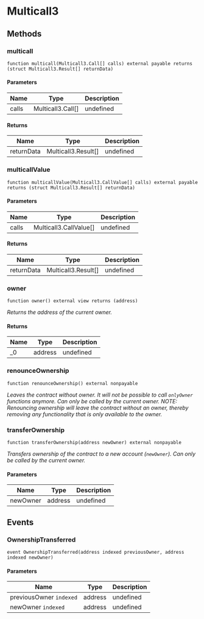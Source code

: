 # Multicall3









## Methods

### multicall

```solidity
function multicall(Multicall3.Call[] calls) external payable returns (struct Multicall3.Result[] returnData)
```





#### Parameters

| Name | Type | Description |
|---|---|---|
| calls | Multicall3.Call[] | undefined |

#### Returns

| Name | Type | Description |
|---|---|---|
| returnData | Multicall3.Result[] | undefined |

### multicallValue

```solidity
function multicallValue(Multicall3.CallValue[] calls) external payable returns (struct Multicall3.Result[] returnData)
```





#### Parameters

| Name | Type | Description |
|---|---|---|
| calls | Multicall3.CallValue[] | undefined |

#### Returns

| Name | Type | Description |
|---|---|---|
| returnData | Multicall3.Result[] | undefined |

### owner

```solidity
function owner() external view returns (address)
```



*Returns the address of the current owner.*


#### Returns

| Name | Type | Description |
|---|---|---|
| _0 | address | undefined |

### renounceOwnership

```solidity
function renounceOwnership() external nonpayable
```



*Leaves the contract without owner. It will not be possible to call `onlyOwner` functions anymore. Can only be called by the current owner. NOTE: Renouncing ownership will leave the contract without an owner, thereby removing any functionality that is only available to the owner.*


### transferOwnership

```solidity
function transferOwnership(address newOwner) external nonpayable
```



*Transfers ownership of the contract to a new account (`newOwner`). Can only be called by the current owner.*

#### Parameters

| Name | Type | Description |
|---|---|---|
| newOwner | address | undefined |



## Events

### OwnershipTransferred

```solidity
event OwnershipTransferred(address indexed previousOwner, address indexed newOwner)
```





#### Parameters

| Name | Type | Description |
|---|---|---|
| previousOwner `indexed` | address | undefined |
| newOwner `indexed` | address | undefined |



